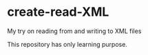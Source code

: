 # create-read-XML
My try on reading from and writing to XML files

This repository has only learning purpose.

